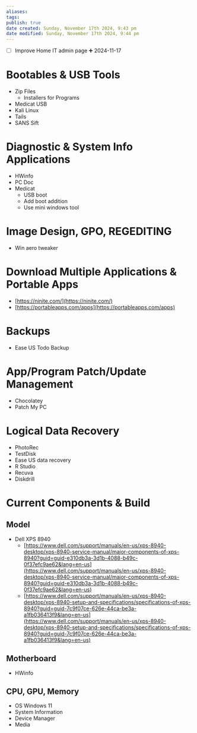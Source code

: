 ```yaml
---
aliases: 
tags: 
publish: true
date created: Sunday, November 17th 2024, 9:43 pm
date modified: Sunday, November 17th 2024, 9:44 pm
---
```


- [ ] Improve Home IT admin page ➕ 2024-11-17

# Bootables & USB Tools

- Zip Files
    - Installers for Programs
- Medicat USB
- Kali Linux
- Tails
- SANS Sift

# Diagnostic & System Info Applications

- HWinfo
- PC Doc
- Medicat
    - USB boot
    - Add boot addition
    - Use mini windows tool

# Image Design, GPO, REGEDITING

- Win aero tweaker

# Download Multiple Applications & Portable Apps

- [https://ninite.com/](https://ninite.com/)
- [https://portableapps.com/apps](https://portableapps.com/apps)

# Backups

- Ease US Todo Backup

# App/Program Patch/Update Management

- Chocolatey
- Patch My PC

# Logical Data Recovery

- PhotoRec
- TestDisk
- Ease US data recovery
- R Studio
- Recuva
- Diskdrill

# Current Components & Build

## Model

- Dell XPS 8940
    - [https://www.dell.com/support/manuals/en-us/xps-8940-desktop/xps-8940-service-manual/major-components-of-xps-8940?guid=guid-e310db3a-3d1b-4088-b49c-0f37efc9ae62&lang=en-us](https://www.dell.com/support/manuals/en-us/xps-8940-desktop/xps-8940-service-manual/major-components-of-xps-8940?guid=guid-e310db3a-3d1b-4088-b49c-0f37efc9ae62&lang=en-us)
    - [https://www.dell.com/support/manuals/en-us/xps-8940-desktop/xps-8940-setup-and-specifications/specifications-of-xps-8940?guid=guid-7c9f07ce-626e-44ca-be3a-a1fb036413f9&lang=en-us](https://www.dell.com/support/manuals/en-us/xps-8940-desktop/xps-8940-setup-and-specifications/specifications-of-xps-8940?guid=guid-7c9f07ce-626e-44ca-be3a-a1fb036413f9&lang=en-us)

## Motherboard

- HWinfo

## CPU, GPU, Memory

- OS Windows 11
- System Information
- Device Manager
- Media